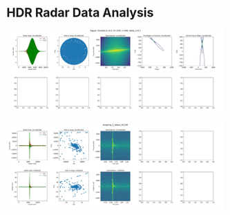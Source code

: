 # HDR Radar Data Analysis

![Toy Chirplet Signal Plot](./toychirplet.jpg)

![Toy Chirplet Signal Plot](./dropping_1_object_AC100.jpg)